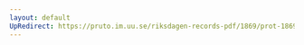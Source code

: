 ```yaml
---
layout: default
UpRedirect: https://pruto.im.uu.se/riksdagen-records-pdf/1869/prot-1869--fk--119/prot-1869--fk--119_003.pdf
---
```

